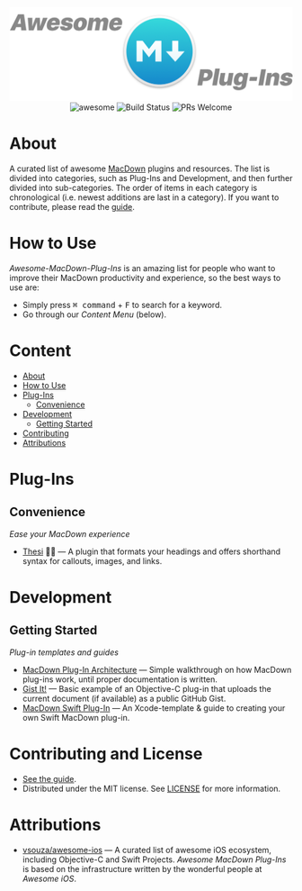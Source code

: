 <p align="center">
    <img src="https://raw.githubusercontent.com/chriszielinski/awesome-macdown-plug-ins/master/.readme-assets/header.png" alt="Header">
    <img alt="awesome" src="https://cdn.rawgit.com/sindresorhus/awesome/d7305f38d29fed78fa85652e3a63e154dd8e8829/media/badge.svg" />
    <a href="https://travis-ci.org/chriszielinski/awesome-macdown-plug-ins" style="text-decoration:none;">
        <img alt="Build Status" src="https://travis-ci.org/chriszielinski/awesome-macdown-plug-ins.svg?branch=master" />
    </a>
    <img alt="PRs Welcome" src="https://img.shields.io/badge/PRs-welcome-brightgreen.svg" />
</p>

About
=====

A curated list of awesome [MacDown](https://macdown.uranusjr.com) plugins and resources.
The list is divided into categories, such as Plug-Ins and Development, and then further divided into sub-categories. The order of items in each category is chronological (i.e. newest additions are last in a category). If you want to contribute, please read the [guide](https://github.com/chriszielinski/awesome-macdown-plug-ins/blob/master/.github/CONTRIBUTING.md).

How to Use
==========

_Awesome-MacDown-Plug-Ins_ is an amazing list for people who want to improve their MacDown productivity and experience, so the best ways to use are:

 - Simply press <kbd>⌘ command</kbd> + <kbd>F</kbd> to search for a keyword.
 - Go through our *Content Menu* (below).


Content
=======

 - [About](#about)
 - [How to Use](#how-to-use)
 - [Plug-Ins](#plug-ins)
    - [Convenience](#convenience)
 - [Development](#development)
    - [Getting Started](#getting-started)
 - [Contributing](#contributing-and-license)
 - [Attributions](#attributions)


Plug-Ins
========

Convenience
-----------

*Ease your MacDown experience*

 - [Thesi](https://github.com/chriszielinski/Thesi) 🧝‍♀️ — A plugin that formats your headings and offers shorthand syntax for callouts, images, and links.


Development
===========

Getting Started
---------------

*Plug-in templates and guides*

 - [MacDown Plug-In Architecture](https://github.com/MacDownApp/macdown-gistit#the-macdown-plug-in-architecture) — Simple walkthrough on how MacDown plug-ins work, until proper documentation is written.
 - [Gist It!](https://github.com/MacDownApp/macdown-gistit) — Basic example of an Objective-C plug-in that uploads the current document (if available) as a public GitHub Gist.
 - [MacDown Swift Plug-In](https://developer.apple.com/library/archive/documentation/Cocoa/Conceptual/OOP_ObjC/Introduction/Introduction.html) — An Xcode-template & guide to creating your own Swift MacDown plug-in.


Contributing and License
========================

 - [See the guide](https://github.com/chriszielinski/awesome-macdown-plug-ins/blob/master/.github/CONTRIBUTING.md).
 - Distributed under the MIT license. See [LICENSE](https://github.com/chriszielinski/awesome-macdown-plug-ins/blob/master/LICENSE) for more information.


Attributions
============

 - [vsouza/awesome-ios](https://github.com/vsouza/awesome-ios) — A curated list of awesome iOS ecosystem, including Objective-C and Swift Projects. _Awesome MacDown Plug-Ins_ is based on the infrastructure written by the wonderful people at _Awesome iOS_.